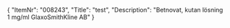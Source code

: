 {
  "ItemNr": "008243",
  "Title": "test",
  "Description": "Betnovat, kutan lösning 1 mg/ml GlaxoSmithKline AB"
}
